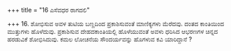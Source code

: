 +++
title = "16 ಎಸೆವಧರ ರಾಗದಲಿ"

+++
16. ಶೋಭಿಸುವ ಅವಳ ತುಟಿಯ ಬಣ್ಣದಿಂದ ಪ್ರಕಾಶಿಸುವಂತೆ ಮಾಣಿಕ್ಯಗಳು ಮೆರೆದವು. ದಂತದ ಕಾಂತಿಯಿಂದ ಮುತ್ತುಗಳು ಹೊಳೆದುವು. ಪ್ರಕಾಶಿಸುವ ದೇಹದಕಾಂತಿಯಲ್ಲಿ ಹೊಳೆಯುವಂತೆ ಅವಳು ಧರಿಸಿದ ಆಭರಣಗಳ ಚಿನ್ನದ ಹರಡುವಿಕೆ ಶೋಭಿಸಿದುವು. ಕಮಲ ಲೋಚನೆಯ ಸೌಂದರ್ಯವನ್ನು ಹೊಗಳುವ ಕವಿ ಯಾರಿದ್ದಾನೆ ?